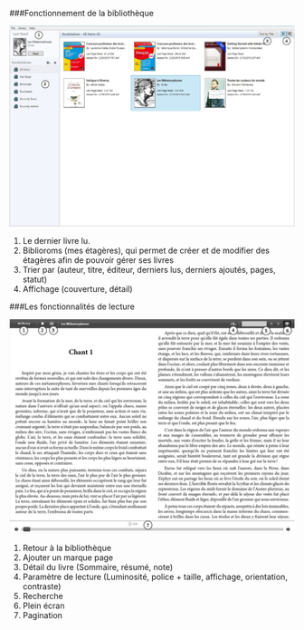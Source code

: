 ###Fonctionnement de la bibliothèque

![](/images/lire-ordinateur-1.jpg)

1. Le dernier livre lu.
2. Biblioroms (mes étagères), qui permet de créer et de modifier des étagères afin de pouvoir gérer ses livres
3. Trier par (auteur, titre, éditeur, derniers lus, derniers ajoutés, pages, statut)
4. Affichage (couverture, détail)

###Les fonctionnalités de lecture

![](/images/lire-ordinateur-2.jpg)

1. Retour à la bibliothèque
2. Ajouter un marque page
3. Détail du livre (Sommaire, résumé, note)
4. Paramètre de lecture (Luminosité, police + taille, affichage, orientation, contraste)
5. Recherche
6. Plein écran
7. Pagination